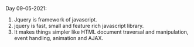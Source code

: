 
Day 09-05-2021:
1. Jquery is framework of javascript.
2. jquery is fast, small and feature rich javascript library.
3. It makes things simpler like HTML document traversal and manipulation, event handling, animation and AJAX.

 
